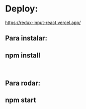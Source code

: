 # Deploy:
https://redux-input-react.vercel.app/

## Para instalar:

## npm install

<br/>

## Para rodar:

## npm start